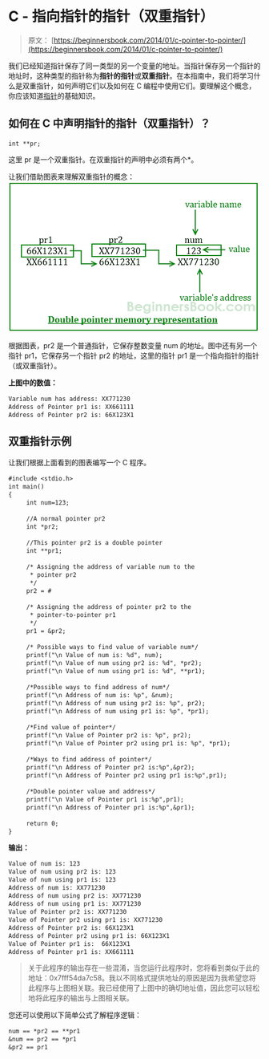 # C - 指向指针的指针（双重指针）

> 原文： [https://beginnersbook.com/2014/01/c-pointer-to-pointer/](https://beginnersbook.com/2014/01/c-pointer-to-pointer/)

我们已经知道指针保存了同一类型的另一个变量的地址。当指针保存另一个指针的地址时，这种类型的指针称为**指针的指针**或**双重指针**。在本指南中，我们将学习什么是双重指针，如何声明它们以及如何在 C 编程中使用它们。要理解这个概念，你应该知道[指针](https://beginnersbook.com/2014/01/c-pointers/)的基础知识。

## 如何在 C 中声明指针的指针（双重指针）？

```
int **pr;
```

这里 pr 是一个双重指针。在双重指针的声明中必须有两个*。

让我们借助图表来理解双重指针的概念：
![pointer-to-pointer or double pointer](img/6864d9fa06b928e688e39c78a000739e.jpg)

根据图表，pr2 是一个普通指针，它保存整数变量 num 的地址。图中还有另一个指针 pr1，它保存另一个指针 pr2 的地址，这里的指针 pr1 是一个指向指针的指针（或双重指针）。

**上图中的数值：**

```
Variable num has address: XX771230
Address of Pointer pr1 is: XX661111
Address of Pointer pr2 is: 66X123X1
```

## 双重指针示例

让我们根据上面看到的图表编写一个 C 程序。

```
#include <stdio.h>
int main()
{
     int num=123;

     //A normal pointer pr2
     int *pr2;

     //This pointer pr2 is a double pointer
     int **pr1;

     /* Assigning the address of variable num to the
      * pointer pr2
      */
     pr2 = #

     /* Assigning the address of pointer pr2 to the
      * pointer-to-pointer pr1
      */
     pr1 = &pr2;

     /* Possible ways to find value of variable num*/
     printf("\n Value of num is: %d", num);
     printf("\n Value of num using pr2 is: %d", *pr2);
     printf("\n Value of num using pr1 is: %d", **pr1);

     /*Possible ways to find address of num*/
     printf("\n Address of num is: %p", &num);
     printf("\n Address of num using pr2 is: %p", pr2);
     printf("\n Address of num using pr1 is: %p", *pr1);

     /*Find value of pointer*/
     printf("\n Value of Pointer pr2 is: %p", pr2);
     printf("\n Value of Pointer pr2 using pr1 is: %p", *pr1);

     /*Ways to find address of pointer*/
     printf("\n Address of Pointer pr2 is:%p",&pr2);
     printf("\n Address of Pointer pr2 using pr1 is:%p",pr1);

     /*Double pointer value and address*/
     printf("\n Value of Pointer pr1 is:%p",pr1);
     printf("\n Address of Pointer pr1 is:%p",&pr1);

     return 0;
}

```

**输出：**

```
Value of num is: 123
Value of num using pr2 is: 123
Value of num using pr1 is: 123
Address of num is: XX771230
Address of num using pr2 is: XX771230
Address of num using pr1 is: XX771230
Value of Pointer pr2 is: XX771230
Value of Pointer pr2 using pr1 is: XX771230
Address of Pointer pr2 is: 66X123X1
Address of Pointer pr2 using pr1 is: 66X123X1
Value of Pointer pr1 is:  66X123X1
Address of Pointer pr1 is: XX661111
```

> 关于此程序的输出存在一些混淆，当您运行此程序时，您将看到类似于此的地址：0x7fff54da7c58。我以不同格式提供地址的原因是因为我希望您将此程序与上图相关联。我已经使用了上图中的确切地址值，因此您可以轻松地将此程序的输出与上图相关联。

您还可以使用以下简单公式了解程序逻辑：

```
num == *pr2 == **pr1
&num == pr2 == *pr1
&pr2 == pr1
```